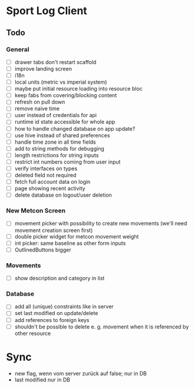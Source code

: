 
# Sport Log Client

## Todo

### General
* [ ] drawer tabs don't restart scaffold
* [ ] improve landing screen
* [ ] i18n
* [ ] local units (metric vs imperial system)
* [ ] maybe put initial resource loading into resource bloc
* [ ] keep fabs from covering/blocking content
* [ ] refresh on pull down
* [ ] remove naive time
* [ ] user instead of credentials for api
* [ ] runtime id state accessible for whole app
* [ ] how to handle changed database on app update?
* [ ] use hive instead of shared preferences
* [ ] handle time zone in all time fields
* [ ] add to string methods for debugging
* [ ] length restrictions for string inputs
* [ ] restrict int numbers coming from user input
* [ ] verify interfaces on types
* [ ] deleted field not required
* [ ] fetch full account data on login
* [ ] page showing recent activity
* [ ] delete database on logout/user deletion

### New Metcon Screen
* [ ] movement picker with possibility to create new movements (we'll need movement creation screen first)
* [ ] double picker widget for metcon movement weight
* [ ] int picker: same baseline as other form inputs
* [ ] OutlinedButtons bigger

### Movements
* [ ] show description and category in list

### Database
* [ ] add all (unique) constraints like in server
* [ ] set last modified on update/delete
* [ ] add references to foreign keys
* [ ] shouldn't be possible to delete e. g. movement when it is referenced by other resource

# Sync
* new flag, wenn vom server zurück auf false; nur in DB
* last modified nur in DB
